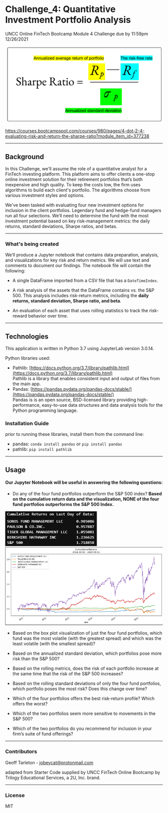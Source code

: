 # Challenge_4: Quantitative Investment Portfolio Analysis

UNCC Online FinTech Bootcamp Module 4 Challenge due by 11:59pm 12/26/2021

![Sharpe Ratio](Images/Sharpe_ratio_formula.png)

https://courses.bootcampspot.com/courses/980/pages/4-dot-2-4-evaluating-risk-and-return-the-sharpe-ratio?module_item_id=377238  

---

## Background

In this Challenge, we'll assume the role of a quantitative analyst for a FinTech investing platform. This platform aims to offer clients a one-stop online investment solution for their retirement portfolios that’s both inexpensive and high quality. To keep the costs low, the firm uses algorithms to build each client's portfolio. The algorithms choose from various investment styles and options.

We've been tasked with evaluating four new investment options for inclusion in the client portfolios. Legendary fund and hedge-fund managers run all four selections. We’ll need to determine the fund with the most investment potential based on key risk-management metrics: the daily returns, standard deviations, Sharpe ratios, and betas.

---

### What's being created

We’ll produce a Jupyter notebook that contains data preparation, analysis, and visualizations for key risk and return metrics. We will use text and comments to document our findings. The notebook file will contain the following:

 - A single DataFrame imported from a CSV file that has a `DateTimeIndex`.

 - A risk analysis of the assets that the DataFrame contains vs. the S&P 500. This analysis includes risk-return metrics, including the **daily returns, standard deviation, Sharpe ratio, and beta**.

 - An evaluation of each asset that uses rolling statistics to track the risk-reward behavior over time.

 ---

## Technologies

This application is written in Python 3.7 using JupyterLab version 3.0.14.

Python libraries used:
- Pathlib: [https://docs.python.org/3.7/library/pathlib.html](https://docs.python.org/3.7/library/pathlib.html)  
  Pathlib is a library that enables consistent input and output of files from the main app. 
 - Pandas: [https://pandas.pydata.org/pandas-docs/stable/](https://pandas.pydata.org/pandas-docs/stable/)  
 Pandas is is an open source, BSD-licensed library providing high-performance, easy-to-use data structures and data analysis tools for the Python programming language.

### Installation Guide

prior to running these libraries, install them from the command line:  
  - pandas: `conda install pandas` or `pip install pandas`  
  - pathlib: `pip install pathlib`
---

## Usage

#### Our Jupyter Notebook will be useful in answering the following questions:
  - Do any of the four fund portfolios outperform the S&P 500 index?
  **Based on the cumulative return data and the visualization, NONE of the four fund portfolios outperforms the S&P 500 Index.**
  
  ![](Images/Question_1_Cumulative_Returns_numbers.png)
  ![](Images/Question_1_Cumulative_Returns.png)
 
 - Based on the box plot visualization of just the four fund portfolios, which fund was the most volatile (with the greatest spread) and which was the least volatile (with the smallest spread)?
 
 - Based on the annualized standard deviation, which portfolios pose more risk than the S&P 500?

 - Based on the rolling metrics, does the risk of each portfolio increase at the same time that the risk of the S&P 500 increases?

 - Based on the rolling standard deviations of only the four fund portfolios, which portfolio poses the most risk? Does this change over time?
 
 - Which of the four portfolios offers the best risk-return profile? Which offers the worst?
 
 - Which of the two portfolios seem more sensitive to movements in the S&P 500?

 - Which of the two portfolios do you recommend for inclusion in your firm’s suite of fund offerings?
 
---
### Contributors

Geoff Tarleton - jobeycat@protonmail.com

adapted from Starter Code supplied by UNCC FinTech Online Bootcamp by Trilogy Educational Services, a 2U, Inc. brand.

---

### License

MIT